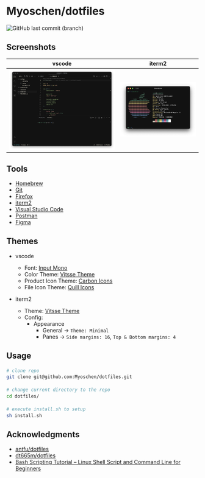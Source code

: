 # Myoschen/dotfiles

![GitHub last commit (branch)](https://img.shields.io/github/last-commit/Myoschen/dotfiles/main?style=flat-square&labelColor=%23222222&color=%23111111)

## Screenshots

| vscode                            | iterm2                            |
| --------------------------------- | --------------------------------- |
| ![vscode](screenshots/vscode.png) | ![iterm2](screenshots/iterm2.png) |

## Tools

- [Homebrew](https://brew.sh/)
- [Git](https://git-scm.com/)
- [Firefox](https://www.mozilla.org/en-US/firefox/new/)
- [iterm2](https://iterm2.com/)
- [Visual Studio Code](https://code.visualstudio.com/)
- [Postman](https://www.postman.com/)
- [Figma](https://www.figma.com/)

## Themes

- vscode

  - Font: [Input Mono](https://input.djr.com/)
  - Color Theme: [Vitsse Theme](https://github.com/antfu/vscode-theme-vitesse)
  - Product Icon Theme: [Carbon Icons](https://github.com/antfu/vscode-icons-carbon)
  - File Icon Theme: [Quill Icons](https://github.com/cdonohue/vscode-quill-icons)

- iterm2
  - Theme: [Vitsse Theme](https://github.com/2nthony/vitesse.iterm)
  - Config:
    - Appearance
      - General -> `Theme: Minimal`
      - Panes -> `Side margins: 16`, `Top & Bottom margins: 4`

## Usage

```sh
# clone repo
git clone git@github.com:Myoschen/dotfiles.git

# change current directory to the repo
cd dotfiles/

# execute install.sh to setup
sh install.sh
```

## Acknowledgments

- [antfu/dotfiles](https://github.com/antfu/dotfiles)
- [dt665m/dotfiles](https://github.com/dt665m/dotfiles)
- [Bash Scripting Tutorial – Linux Shell Script and Command Line for Beginners](https://www.freecodecamp.org/news/bash-scripting-tutorial-linux-shell-script-and-command-line-for-beginners/)
